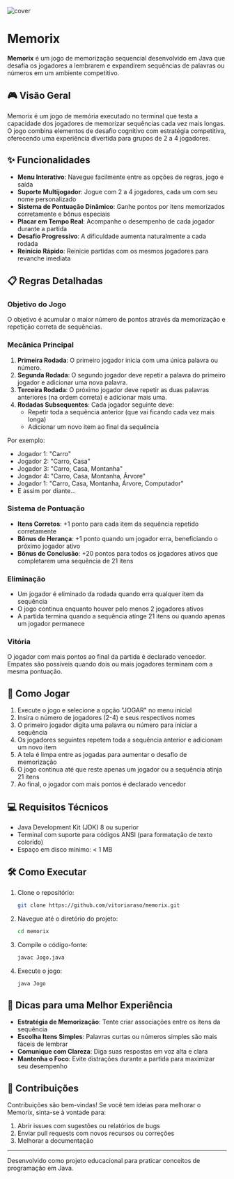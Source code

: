 ![cover](https://i.imgur.com/1jzBaA0.png "Cover")

# Memorix

**Memorix** é um jogo de memorização sequencial desenvolvido em Java que desafia os jogadores a lembrarem e expandirem sequências de palavras ou números em um ambiente competitivo.

## 🎮 Visão Geral

Memorix é um jogo de memória executado no terminal que testa a capacidade dos jogadores de memorizar sequências cada vez mais longas. O jogo combina elementos de desafio cognitivo com estratégia competitiva, oferecendo uma experiência divertida para grupos de 2 a 4 jogadores.

## ✨ Funcionalidades

- **Menu Interativo**: Navegue facilmente entre as opções de regras, jogo e saída
- **Suporte Multijogador**: Jogue com 2 a 4 jogadores, cada um com seu nome personalizado
- **Sistema de Pontuação Dinâmico**: Ganhe pontos por itens memorizados corretamente e bônus especiais
- **Placar em Tempo Real**: Acompanhe o desempenho de cada jogador durante a partida
- **Desafio Progressivo**: A dificuldade aumenta naturalmente a cada rodada
- **Reinício Rápido**: Reinicie partidas com os mesmos jogadores para revanche imediata

## 📋 Regras Detalhadas

### Objetivo do Jogo
O objetivo é acumular o maior número de pontos através da memorização e repetição correta de sequências.

### Mecânica Principal
1. **Primeira Rodada**: O primeiro jogador inicia com uma única palavra ou número.
2. **Segunda Rodada**: O segundo jogador deve repetir a palavra do primeiro jogador e adicionar uma nova palavra.
3. **Terceira Rodada**: O próximo jogador deve repetir as duas palavras anteriores (na ordem correta) e adicionar mais uma.
4. **Rodadas Subsequentes**: Cada jogador seguinte deve:
   - Repetir toda a sequência anterior (que vai ficando cada vez mais longa)
   - Adicionar um novo item ao final da sequência

Por exemplo:
- Jogador 1: "Carro"
- Jogador 2: "Carro, Casa"
- Jogador 3: "Carro, Casa, Montanha"
- Jogador 4: "Carro, Casa, Montanha, Árvore"
- Jogador 1: "Carro, Casa, Montanha, Árvore, Computador"
- E assim por diante...

### Sistema de Pontuação
- **Itens Corretos**: +1 ponto para cada item da sequência repetido corretamente
- **Bônus de Herança**: +1 ponto quando um jogador erra, beneficiando o próximo jogador ativo
- **Bônus de Conclusão**: +20 pontos para todos os jogadores ativos que completarem uma sequência de 21 itens

### Eliminação
- Um jogador é eliminado da rodada quando erra qualquer item da sequência
- O jogo continua enquanto houver pelo menos 2 jogadores ativos
- A partida termina quando a sequência atinge 21 itens ou quando apenas um jogador permanece

### Vitória
O jogador com mais pontos ao final da partida é declarado vencedor. Empates são possíveis quando dois ou mais jogadores terminam com a mesma pontuação.

## 🚀 Como Jogar

1. Execute o jogo e selecione a opção "JOGAR" no menu inicial
2. Insira o número de jogadores (2-4) e seus respectivos nomes
3. O primeiro jogador digita uma palavra ou número para iniciar a sequência
4. Os jogadores seguintes repetem toda a sequência anterior e adicionam um novo item
5. A tela é limpa entre as jogadas para aumentar o desafio de memorização
6. O jogo continua até que reste apenas um jogador ou a sequência atinja 21 itens
7. Ao final, o jogador com mais pontos é declarado vencedor

## 💻 Requisitos Técnicos

- Java Development Kit (JDK) 8 ou superior
- Terminal com suporte para códigos ANSI (para formatação de texto colorido)
- Espaço em disco mínimo: < 1 MB

## 🛠️ Como Executar

1. Clone o repositório:
   ```bash
   git clone https://github.com/vitoriaraso/memorix.git
   ```

2. Navegue até o diretório do projeto:
   ```bash
   cd memorix
   ```

3. Compile o código-fonte:
   ```bash
   javac Jogo.java
   ```

4. Execute o jogo:
   ```bash
   java Jogo
   ```

## 📝 Dicas para uma Melhor Experiência

- **Estratégia de Memorização**: Tente criar associações entre os itens da sequência
- **Escolha Itens Simples**: Palavras curtas ou números simples são mais fáceis de lembrar
- **Comunique com Clareza**: Diga suas respostas em voz alta e clara
- **Mantenha o Foco**: Evite distrações durante a partida para maximizar seu desempenho

## 👥 Contribuições

Contribuições são bem-vindas! Se você tem ideias para melhorar o Memorix, sinta-se à vontade para:

1. Abrir issues com sugestões ou relatórios de bugs
2. Enviar pull requests com novos recursos ou correções
3. Melhorar a documentação

---

Desenvolvido como projeto educacional para praticar conceitos de programação em Java.
